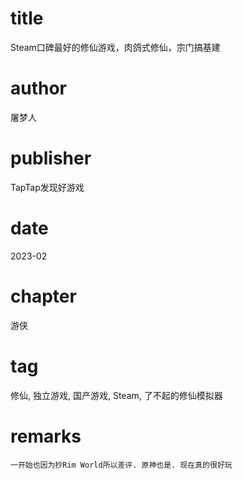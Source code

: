 # title
Steam口碑最好的修仙游戏，肉鸽式修仙，宗门搞基建

# author
屠梦人

# publisher
TapTap发现好游戏

# date
2023-02

# chapter
游侠

# tag
修仙, 独立游戏, 国产游戏, Steam, 了不起的修仙模拟器

# remarks
`一开始也因为抄Rim World所以差评. 原神也是. 现在真的很好玩`
